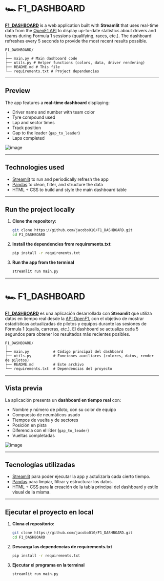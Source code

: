 # 🏎️ F1_DASHBOARD
[**F1_DASHBOARD**](https://f1dashhboard.streamlit.app/) is a web application built with **Streamlit** that uses real-time data from the [OpenF1 API](https://www.openf1.org/) to display up-to-date statistics about drivers and teams during Formula 1 sessions (qualifying, races, etc.). The dashboard refreshes every 5 seconds to provide the most recent results possible.

```
F1_DASHBOARD/
│
├── main.py # Main dashboard code
├── utils.py # Helper functions (colors, data, driver rendering)
├── README.md # This file
└── requirements.txt # Project dependencies
```
---

## Preview

The app features a **real-time dashboard** displaying:

- Driver name and number with team color  
- Tyre compound used  
- Lap and sector times  
- Track position  
- Gap to the leader (`gap_to_leader`)  
- Laps completed  

![image](https://github.com/user-attachments/assets/9b6bdbb4-5448-4aec-a0cf-130185c5f002)

---

## Technologies used

- [Streamlit](https://streamlit.io/) to run and periodically refresh the app  
- [Pandas](https://pandas.pydata.org/) to clean, filter, and structure the data  
- HTML + CSS to build and style the main dashboard table  

---

## Run the project locally

1. **Clone the repository:**

   ```bash
   git clone https://github.com/jacobo010/F1_DASHBOARD.git
   cd F1_DASHBOARD

2. **Install the dependencies from requirements.txt**:

    ```bash
    pip install -r requirements.txt

3. **Run the app from the terminal**

    ```bash
    streamlit run main.py


---


# 🏎️ F1_DASHBOARD

[**F1_DASHBOARD**](https://f1dashhboard.streamlit.app/) es una aplicación desarrollada con **Streamlit** que utiliza datos en tiempo real desde la [API OpenF1](https://www.openf1.org/), con el objetivo de mostrar estadísticas actualizadas de pilotos y equipos durante las sesiones de Fórmula 1 (qualis, carreras, etc.). El dashboard se actualiza cada 5 segundos para obtener los resultados más recientes posibles.

```
F1_DASHBOARD/
│
├── main.py           # Código principal del dashboard
├── utils.py          # Funciones auxiliares (colores, datos, render de pilotos)
├── README.md         # Este archivo
└── requirements.txt  # Dependencias del proyecto
```
---

## Vista previa

La aplicación presenta un **dashboard en tiempo real** con:

- Nombre y número de piloto, con su color de equipo
- Compuesto de neumáticos usado
- Tiempos de vuelta y de sectores
- Posición en pista
- Diferencia con el líder (`gap_to_leader`)
- Vueltas completadas

![image](https://github.com/user-attachments/assets/8d01202f-5cc0-4a56-abbd-7a75a00e1924)

---

## Tecnologías utilizadas

- [Streamlit](https://streamlit.io/) para poder ejecutar la app y actulizarla cada cierto tiempo.
- [Pandas](https://pandas.pydata.org/) para limpiar, filtrar y estructurar los datos.
- HTML + CSS para la creación de la tabla principal del dashboard y estilo visual de la misma.

---

## Ejecutar el proyecto en local

1. **Clona el repositorio:**

   ```bash
   git clone https://github.com/jacobo010/F1_DASHBOARD.git
   cd F1_DASHBOARD

2. **Descarga las dependencias de requirements.txt**

    ```bash
    pip install -r requirements.txt

3. **Ejecutar el programa en la terminal**

    ```bash
    streamlit run main.py

